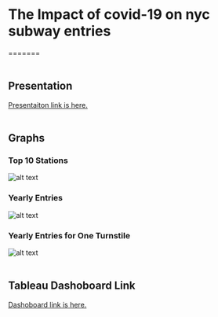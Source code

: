 # The Impact of covid-19 on nyc subway entries

=======
<br><br>
## Presentation
[Presentaiton link is here.](https://github.com/elafsalem/SDS/blob/main/Presentation/Project.pdf)
<br><br>
## Graphs
### Top 10 Stations <br>
![alt text](https://github.com/elafsalem/SDS/blob/main/Graphs/Top10Stations.png)
### Yearly Entries <br>
![alt text](https://github.com/elafsalem/SDS/blob/main/Graphs/Yearly_Entries.png)
### Yearly Entries for One Turnstile<br>
![alt text](https://github.com/elafsalem/SDS/blob/main/Graphs/Yearly_Entries_for_one_turnstile.png)
<br><br>
## Tableau Dashoboard Link
[Dashoboard link is here.](https://public.tableau.com/app/profile/elaf1539/viz/covidandmtadata/Dashboard2)
